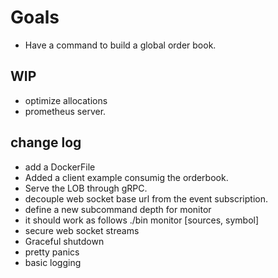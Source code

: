 # Goals
- Have a command to build a global order book.

## WIP

- optimize allocations
- prometheus server.

## change log
+ add a DockerFile
+ Added a client example consumig the orderbook.
+ Serve the LOB through gRPC.
+ decouple web socket base url from the event subscription.
+ define a new subcommand depth for monitor
+ it should work as follows ./bin monitor <metric> [sources, symbol]
+ secure web socket streams
+ Graceful shutdown
+ pretty panics
+ basic logging
